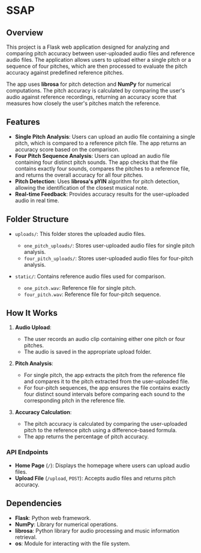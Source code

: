 # SSAP

## Overview

This project is a Flask web application designed for analyzing and comparing pitch accuracy between user-uploaded audio files and reference audio files. The application allows users to upload either a single pitch or a sequence of four pitches, which are then processed to evaluate the pitch accuracy against predefined reference pitches.

The app uses **librosa** for pitch detection and **NumPy** for numerical computations. The pitch accuracy is calculated by comparing the user's audio against reference recordings, returning an accuracy score that measures how closely the user's pitches match the reference.

## Features

- **Single Pitch Analysis**: Users can upload an audio file containing a single pitch, which is compared to a reference pitch file. The app returns an accuracy score based on the comparison.
- **Four Pitch Sequence Analysis**: Users can upload an audio file containing four distinct pitch sounds. The app checks that the file contains exactly four sounds, compares the pitches to a reference file, and returns the overall accuracy for all four pitches.
- **Pitch Detection**: Uses **librosa's pYIN** algorithm for pitch detection, allowing the identification of the closest musical note.
- **Real-time Feedback**: Provides accuracy results for the user-uploaded audio in real time.

## Folder Structure

- `uploads/`: This folder stores the uploaded audio files.
  - `one_pitch_uploads/`: Stores user-uploaded audio files for single pitch analysis.
  - `four_pitch_uploads/`: Stores user-uploaded audio files for four-pitch analysis.
  
- `static/`: Contains reference audio files used for comparison.
  - `one_pitch.wav`: Reference file for single pitch.
  - `four_pitch.wav`: Reference file for four-pitch sequence.

## How It Works

1. **Audio Upload**:
   - The user records an audio clip containing either one pitch or four pitches.
   - The audio is saved in the appropriate upload folder.

2. **Pitch Analysis**:
   - For single pitch, the app extracts the pitch from the reference file and compares it to the pitch extracted from the user-uploaded file.
   - For four-pitch sequences, the app ensures the file contains exactly four distinct sound intervals before comparing each sound to the corresponding pitch in the reference file.

3. **Accuracy Calculation**:
   - The pitch accuracy is calculated by comparing the user-uploaded pitch to the reference pitch using a difference-based formula.
   - The app returns the percentage of pitch accuracy.

### API Endpoints

- **Home Page** (`/`): Displays the homepage where users can upload audio files.
- **Upload File** (`/upload`, `POST`): Accepts audio files and returns pitch accuracy.

## Dependencies

- **Flask**: Python web framework.
- **NumPy**: Library for numerical operations.
- **librosa**: Python library for audio processing and music information retrieval.
- **os**: Module for interacting with the file system.
